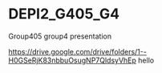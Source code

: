 # DEPI2_G405_G4
Group405 group4 presentation

https://drive.google.com/drive/folders/1--H0GSeRjK83nbbuOsugNP7QldsyVhEp
hello
